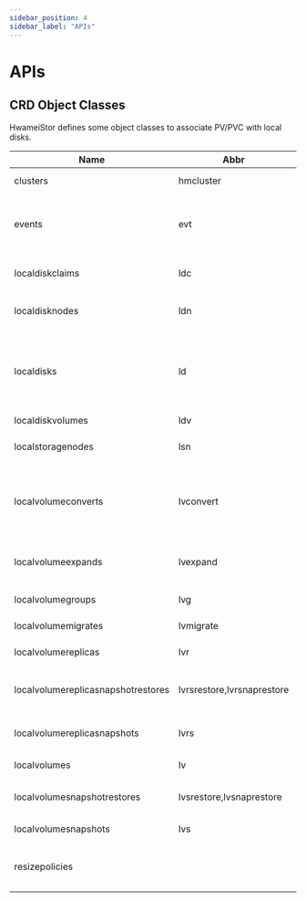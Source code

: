 ```yaml
---
sidebar_position: 4
sidebar_label: "APIs"
---
```


# APIs

## CRD Object Classes

HwameiStor defines some object classes to associate PV/PVC with local disks.

| Name                               | Abbr                       | Kind                              | Function                                                             |
|------------------------------------|----------------------------|-----------------------------------|----------------------------------------------------------------------|
| clusters                           | hmcluster                  | Cluster                           | HwameiStor cluster                                                   |
| events                             | evt                        | Event                             | Audit information of HwameiStor cluster                              |
| localdiskclaims                    | ldc                        | LocalDiskClaim                    | Filter and allocate local data disks                                 |
| localdisknodes                     | ldn                        | LocalDiskNode                     | Storage pool for disk volumes                                        |
| localdisks                         | ld                         | LocalDisk                         | Data disks on nodes and automatically find which disks are available |
| localdiskvolumes                   | ldv                        | LocalDiskVolume                   | Disk volumes                                                         |
| localstoragenodes                  | lsn                        | LocalStorageNode                  | Storage pool for lvm volumes                                         |
| localvolumeconverts                | lvconvert                  | LocalVolumeConvert                | Convert common LVM volume to highly available LVM volume             |
| localvolumeexpands                 | lvexpand                   | LocalVolumeExpand                 | Expand local volume storage capacity                                 |                                                        |
| localvolumegroups                  | lvg                        | LocalVolumeGroup                  | LVM volume groups                                                    |                                                          |
| localvolumemigrates                | lvmigrate                  | LocalVolumeMigrate                | Migrate LVM volume                                                   |
| localvolumereplicas                | lvr                        | LocalVolumeReplica                | Replicas of LVM volume                                               |
| localvolumereplicasnapshotrestores | lvrsrestore,lvrsnaprestore | LocalVolumeReplicaSnapshotRestore | Restore snapshots of LVM volume Replicas                             |
| localvolumereplicasnapshots        | lvrs                       | LocalVolumeReplicaSnapshot        | Snapshots of LVM volume Replicas                                     |
| localvolumes                       | lv                         | LocalVolume                       | LVM local volumes                                                    |
| localvolumesnapshotrestores        | lvsrestore,lvsnaprestore   | LocalVolumeSnapshotRestore        | Restore snapshots of LVM volume                                      |
| localvolumesnapshots               | lvs                        | LocalVolumeSnapshot               | Snapshots of LVM volume                                              |                                                      |
| resizepolicies                     |                            | ResizePolicy                      | PVC automatic expansion policy                                       |                      |


